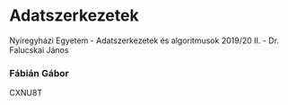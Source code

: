 # Adatszerkezetek
Nyíregyházi Egyetem - Adatszerkezetek és algoritmusok 2019/20 II. - Dr. Falucskai János

### Fábián Gábor
CXNU8T
